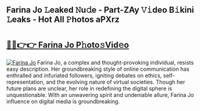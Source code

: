 ## Farina Jo 𝙻eaked 𝙽u𝚍e - Part-ZAy 𝚅𝚒deo B𝚒kini 𝙻eaks - Hot All 𝙿hotos aPXrz

# <h2><a href="http://ld3gkl.urlbe.top/?page=Farina+Jo">🔗🔗👉👉 Farina Jo P𝚑oto𝚜Vid𝚎o</a></h2>

[![Farina Jo](https://i.imgur.com/eBuTRDB.gif)](http://ld3gkl.urlbe.top/?page=Farina+Jo)
Farina Jo, a complex and thought-provoking individual, resists easy description. Her groundbreaking style of online communication has enthralled and infuriated followers, igniting debates on ethics, self-representation, and the evolving nature of virtual societies. Though her future plans are unclear, her role in redefining the digital sphere is unquestionable. With an unwavering spirit and undeniable allure, Farina Jo influence on digital media is groundbreaking.
